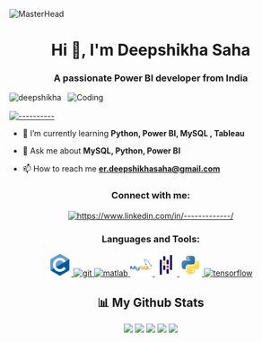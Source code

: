 ![MasterHead](https://user-images.githubusercontent.com/74038190/241765440-80728820-e06b-4f96-9c9e-9df46f0cc0a5.gif)
<h1 align="center">Hi 👋, I'm Deepshikha Saha</h1>
<h3 align="center">A passionate Power BI developer from India</h3>

<img align="right" alt="Coding" width="400" src="https://i.pinimg.com/originals/e7/26/c7/e726c74ac081eed50feee1433d12c998.gif">
<p align="left"> <img src="https://komarev.com/ghpvc/?username=deepshikhasaha&label=Profile%20views&color=0e75b6&style=flat" alt="deepshikha" /> </p>

<p align="left"> <a href="https://www.linkedin.com/in/deepshikha-saha-a20401241" target="_blank"><img align="center" src="https://img.icons8.com/color/2x/linkedin-circled.png" alt="----------" height="40" width="40" /></a> </p>

- 🌱 I’m currently learning **Python, Power BI, MySQL , Tableau**

- 💬 Ask me about **MySQL, Python, Power BI**

- 📫 How to reach me **er.deepshikhasaha@gmail.com**

<h3 align="center">Connect with me:</h3>
<p align="center">
<a href="https://www.linkedin.com/in/deepshikha-saha-a20401241" target="blank"><img align="center" src="https://img.icons8.com/color/2x/linkedin-circled.png" alt="https://www.linkedin.com/in/-------------/" height="40" width="40" /></a>



 </p>

<h3 align="center">Languages and Tools:</h3>
<p align="center">  <a href="https://www.cprogramming.com/" target="_blank" rel="noreferrer"> <img src="https://raw.githubusercontent.com/devicons/devicon/master/icons/c/c-original.svg" alt="c" width="40" height="40"/> </a> <a href="https://git-scm.com/" target="_blank" rel="noreferrer"> <img src="https://www.vectorlogo.zone/logos/git-scm/git-scm-icon.svg" alt="git" width="40" height="40"/> </a> <a href="https://www.mathworks.com/" target="_blank" rel="noreferrer"> <img src="https://upload.wikimedia.org/wikipedia/commons/2/21/Matlab_Logo.png" alt="matlab" width="40" height="40"/> </a> <a href="https://www.mysql.com/" target="_blank" rel="noreferrer"> <img src="https://raw.githubusercontent.com/devicons/devicon/master/icons/mysql/mysql-original-wordmark.svg" alt="mysql" width="40" height="40"/> </a> <a href="https://pandas.pydata.org/" target="_blank" rel="noreferrer"> <img src="https://raw.githubusercontent.com/devicons/devicon/2ae2a900d2f041da66e950e4d48052658d850630/icons/pandas/pandas-original.svg" alt="pandas" width="40" height="40"/> </a> <a href="https://www.python.org" target="_blank" rel="noreferrer"> <img src="https://raw.githubusercontent.com/devicons/devicon/master/icons/python/python-original.svg" alt="python" width="40" height="40"/> </a> <a href="https://www.tensorflow.org" target="_blank" rel="noreferrer"> <img src="https://www.vectorlogo.zone/logos/tensorflow/tensorflow-icon.svg" alt="tensorflow" width="40" height="40"/> </a> </p>
<h2 align="center">📊 My Github Stats</h2>
<p align="center">
<img src="http://github-profile-summary-cards.vercel.app/api/cards/profile-details?username=deepshikhasaha&theme=solarized_dark">
<img src="http://github-profile-summary-cards.vercel.app/api/cards/repos-per-language?username=deepshikhasaha&theme=solarized_dark">
<img src="http://github-profile-summary-cards.vercel.app/api/cards/most-commit-language?username=deepshikhasaha&theme=solarized_dark">
<img src="http://github-profile-summary-cards.vercel.app/api/cards/stats?username=deepshikhasaha&theme=solarized_dark">
<img src="http://github-profile-summary-cards.vercel.app/api/cards/productive-time?username=deepshikhasaha&theme=solarized_dark&utcOffset=8">
	
</p>

